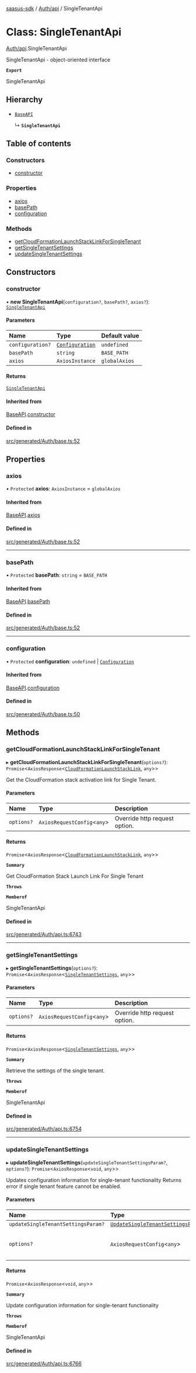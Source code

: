 [saasus-sdk](../README.md) / [Auth/api](../modules/Auth_api.md) / SingleTenantApi

# Class: SingleTenantApi

[Auth/api](../modules/Auth_api.md).SingleTenantApi

SingleTenantApi - object-oriented interface

**`Export`**

SingleTenantApi

## Hierarchy

- [`BaseAPI`](Auth_base.BaseAPI.md)

  ↳ **`SingleTenantApi`**

## Table of contents

### Constructors

- [constructor](Auth_api.SingleTenantApi.md#constructor)

### Properties

- [axios](Auth_api.SingleTenantApi.md#axios)
- [basePath](Auth_api.SingleTenantApi.md#basepath)
- [configuration](Auth_api.SingleTenantApi.md#configuration)

### Methods

- [getCloudFormationLaunchStackLinkForSingleTenant](Auth_api.SingleTenantApi.md#getcloudformationlaunchstacklinkforsingletenant)
- [getSingleTenantSettings](Auth_api.SingleTenantApi.md#getsingletenantsettings)
- [updateSingleTenantSettings](Auth_api.SingleTenantApi.md#updatesingletenantsettings)

## Constructors

### constructor

• **new SingleTenantApi**(`configuration?`, `basePath?`, `axios?`): [`SingleTenantApi`](Auth_api.SingleTenantApi.md)

#### Parameters

| Name | Type | Default value |
| :------ | :------ | :------ |
| `configuration?` | [`Configuration`](Auth_configuration.Configuration.md) | `undefined` |
| `basePath` | `string` | `BASE_PATH` |
| `axios` | `AxiosInstance` | `globalAxios` |

#### Returns

[`SingleTenantApi`](Auth_api.SingleTenantApi.md)

#### Inherited from

[BaseAPI](Auth_base.BaseAPI.md).[constructor](Auth_base.BaseAPI.md#constructor)

#### Defined in

[src/generated/Auth/base.ts:52](https://github.com/saasus-platform/saasus-sdk-javascript/blob/c6c266c/src/generated/Auth/base.ts#L52)

## Properties

### axios

• `Protected` **axios**: `AxiosInstance` = `globalAxios`

#### Inherited from

[BaseAPI](Auth_base.BaseAPI.md).[axios](Auth_base.BaseAPI.md#axios)

#### Defined in

[src/generated/Auth/base.ts:52](https://github.com/saasus-platform/saasus-sdk-javascript/blob/c6c266c/src/generated/Auth/base.ts#L52)

___

### basePath

• `Protected` **basePath**: `string` = `BASE_PATH`

#### Inherited from

[BaseAPI](Auth_base.BaseAPI.md).[basePath](Auth_base.BaseAPI.md#basepath)

#### Defined in

[src/generated/Auth/base.ts:52](https://github.com/saasus-platform/saasus-sdk-javascript/blob/c6c266c/src/generated/Auth/base.ts#L52)

___

### configuration

• `Protected` **configuration**: `undefined` \| [`Configuration`](Auth_configuration.Configuration.md)

#### Inherited from

[BaseAPI](Auth_base.BaseAPI.md).[configuration](Auth_base.BaseAPI.md#configuration)

#### Defined in

[src/generated/Auth/base.ts:50](https://github.com/saasus-platform/saasus-sdk-javascript/blob/c6c266c/src/generated/Auth/base.ts#L50)

## Methods

### getCloudFormationLaunchStackLinkForSingleTenant

▸ **getCloudFormationLaunchStackLinkForSingleTenant**(`options?`): `Promise`\<`AxiosResponse`\<[`CloudFormationLaunchStackLink`](../interfaces/Auth_api.CloudFormationLaunchStackLink.md), `any`\>\>

Get the CloudFormation stack activation link for Single Tenant.

#### Parameters

| Name | Type | Description |
| :------ | :------ | :------ |
| `options?` | `AxiosRequestConfig`\<`any`\> | Override http request option. |

#### Returns

`Promise`\<`AxiosResponse`\<[`CloudFormationLaunchStackLink`](../interfaces/Auth_api.CloudFormationLaunchStackLink.md), `any`\>\>

**`Summary`**

Get CloudFormation Stack Launch Link For Single Tenant

**`Throws`**

**`Memberof`**

SingleTenantApi

#### Defined in

[src/generated/Auth/api.ts:6743](https://github.com/saasus-platform/saasus-sdk-javascript/blob/c6c266c/src/generated/Auth/api.ts#L6743)

___

### getSingleTenantSettings

▸ **getSingleTenantSettings**(`options?`): `Promise`\<`AxiosResponse`\<[`SingleTenantSettings`](../interfaces/Auth_api.SingleTenantSettings.md), `any`\>\>

#### Parameters

| Name | Type | Description |
| :------ | :------ | :------ |
| `options?` | `AxiosRequestConfig`\<`any`\> | Override http request option. |

#### Returns

`Promise`\<`AxiosResponse`\<[`SingleTenantSettings`](../interfaces/Auth_api.SingleTenantSettings.md), `any`\>\>

**`Summary`**

Retrieve the settings of the single tenant.

**`Throws`**

**`Memberof`**

SingleTenantApi

#### Defined in

[src/generated/Auth/api.ts:6754](https://github.com/saasus-platform/saasus-sdk-javascript/blob/c6c266c/src/generated/Auth/api.ts#L6754)

___

### updateSingleTenantSettings

▸ **updateSingleTenantSettings**(`updateSingleTenantSettingsParam?`, `options?`): `Promise`\<`AxiosResponse`\<`void`, `any`\>\>

Updates configuration information for single-tenant functionality Returns error if single tenant feature cannot be enabled.

#### Parameters

| Name | Type | Description |
| :------ | :------ | :------ |
| `updateSingleTenantSettingsParam?` | [`UpdateSingleTenantSettingsParam`](../interfaces/Auth_api.UpdateSingleTenantSettingsParam.md) |  |
| `options?` | `AxiosRequestConfig`\<`any`\> | Override http request option. |

#### Returns

`Promise`\<`AxiosResponse`\<`void`, `any`\>\>

**`Summary`**

Update configuration information for single-tenant functionality

**`Throws`**

**`Memberof`**

SingleTenantApi

#### Defined in

[src/generated/Auth/api.ts:6766](https://github.com/saasus-platform/saasus-sdk-javascript/blob/c6c266c/src/generated/Auth/api.ts#L6766)
